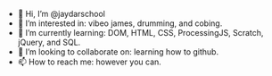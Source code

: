 - 👋 Hi, I’m @jaydarschool
- 👀 I’m interested in: vibeo james, drumming, and cobing.
- 🌱 I’m currently learning: DOM, HTML, CSS, ProcessingJS, Scratch, jQuery, and SQL.
- 💞️ I’m looking to collaborate on: learning how to github.
- 📫 How to reach me: however you can.

<!---
jaydarschool/jaydarschool is a ✨ special ✨ repository because its `README.md` (this file) appears on your GitHub profile.
You can click the Preview link to take a look at your changes.
--->

